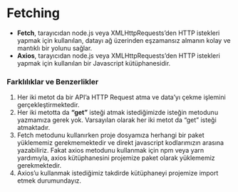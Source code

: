 # Fetching 
- **Fetch**, tarayıcıdan node.js veya XMLHttpRequests’den HTTP istekleri yapmak için kullanılan, datayı ağ üzerinden eşzamansız almanın kolay ve mantıklı bir yolunu sağlar.
- **Axios**, tarayıcıdan node.js veya XMLHttpRequests’den HTTP istekleri yapmak için kullanılan bir Javascript kütüphanesidir.
### Farklılıklar ve Benzerlikler 
1. Her iki metot da bir API’a HTTP Request atma ve data’yı çekme işlemini gerçekleştirmektedir.
2. Her iki metotta da **“get”** isteği atmak istediğimizde isteğin metodunu yazmamıza gerek yok. Varsayılan olarak her iki metot da “get” isteği atmaktadır.
3. Fetch metodunu kullanırken proje dosyamıza herhangi bir paket yüklememiz gerekmemektedir ve direkt javascript kodlarımızın arasına yazabiliriz.
Fakat axios metodunu kullanmak için npm veya yarn yardımıyla, axios kütüphanesini projemize paket olarak yüklememiz gerekmektedir.
4. Axios’u kullanmak istediğimiz takdirde kütüphaneyi projemize import etmek durumundayız.
